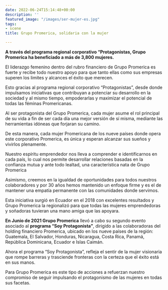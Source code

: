 ```yaml
---
date: 2022-06-24T15:14:48+00:00
description: ''
featured_image: "/images/ser-mujer-es.jpg"
tags:
- scene
title: Grupo Promerica, solidaria con la mujer

---
```

**A través del programa regional corporativo “Protagonistas, Grupo Promerica ha beneficiado a más de 3,800 mujeres.**

El liderazgo femenino dentro del rubro financiero de Grupo Promerica es fuerte y recibe todo nuestro apoyo para que tanto ellas como sus empresas superen los limites y alcances el éxito que merecen.

Esto gracias al programa regional corporativo “Protagonistas”, desde donde impulsamos iniciativas que contribuyan a potenciar su desarrollo en la sociedad y al mismo tiempo, empoderarlas y maximizar el potencial de todas las féminas Promericanas.

Al ser protagonista del Grupo Promerica, cada mujer asume el rol principal de su vida a fin de ser cada día una mejor versión de sí misma, mediante las herramientas idóneas que forjaran su camino.

De esta manera, cada mujer Promericana de los nueve países donde opera este corporativo Promerica, es única y esperan alcanzar sus sueños y vivirlos plenamente.

Nuestro espíritu emprendedor nos lleva a comprender e identificarnos en cada país, lo cual nos permite desarrollar relaciones basadas en la confianza mutua y ante todo lealtad, una característica nata de Grupo Promerica

Asimismo, creemos en la igualdad de oportunidades para todos nuestros colaboradores y por 30 años hemos mantenido un enfoque firme y es el de mantener una empatía permanente con las comunidades donde servimos.

Esta iniciativa surgió en Ecuador en el 2018 con excelentes resultados y Grupo Promerica la regionalizó para que todas las mujeres emprendedoras y soñadoras tuvieran una mano amiga que las apoyara.

**En Junio de 2021 Grupo Promerica** llevó a cabo su segundo evento asociado al **programa “Soy Protagonista”**, dirigido a las colaboradoras del holding financiero Promerica, ubicado en los nueve países de la región: Guatemala, El Salvador, Honduras, Nicaragua, Costa Rica, Panamá, República Dominicana, Ecuador e Islas Caimán.

Ahora el programa “Soy Protagonista”, refleja el sentir de la mujer visionaria que rompe barreras y trasciende fronteras con la certeza que el éxito está en sus manos.

Para Grupo Promerica es este tipo de acciones a refuerzan nuestro compromiso de seguir impulsando el protagonismo de las mujeres en todas sus facetas.